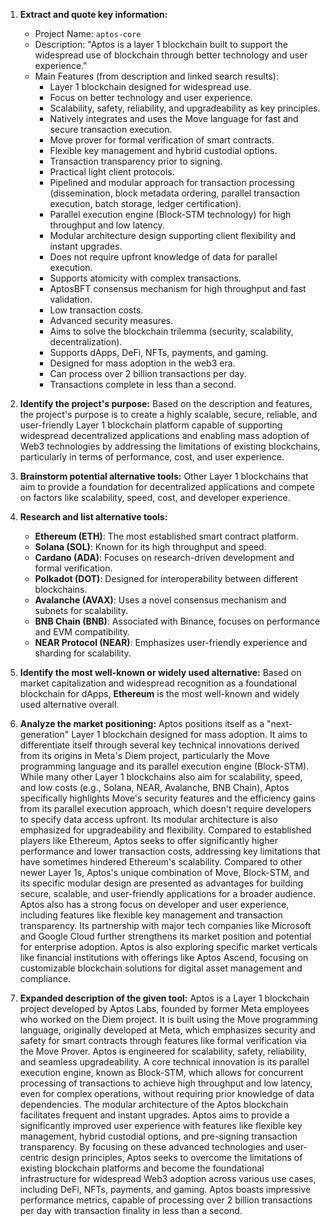 1.  **Extract and quote key information:**
    *   Project Name: `aptos-core`
    *   Description: "Aptos is a layer 1 blockchain built to support the widespread use of blockchain through better technology and user experience."
    *   Main Features (from description and linked search results):
        *   Layer 1 blockchain designed for widespread use.
        *   Focus on better technology and user experience.
        *   Scalability, safety, reliability, and upgradeability as key principles.
        *   Natively integrates and uses the Move language for fast and secure transaction execution.
        *   Move prover for formal verification of smart contracts.
        *   Flexible key management and hybrid custodial options.
        *   Transaction transparency prior to signing.
        *   Practical light client protocols.
        *   Pipelined and modular approach for transaction processing (dissemination, block metadata ordering, parallel transaction execution, batch storage, ledger certification).
        *   Parallel execution engine (Block-STM technology) for high throughput and low latency.
        *   Modular architecture design supporting client flexibility and instant upgrades.
        *   Does not require upfront knowledge of data for parallel execution.
        *   Supports atomicity with complex transactions.
        *   AptosBFT consensus mechanism for high throughput and fast validation.
        *   Low transaction costs.
        *   Advanced security measures.
        *   Aims to solve the blockchain trilemma (security, scalability, decentralization).
        *   Supports dApps, DeFi, NFTs, payments, and gaming.
        *   Designed for mass adoption in the web3 era.
        *   Can process over 2 billion transactions per day.
        *   Transactions complete in less than a second.

2.  **Identify the project's purpose:**
    Based on the description and features, the project's purpose is to create a highly scalable, secure, reliable, and user-friendly Layer 1 blockchain platform capable of supporting widespread decentralized applications and enabling mass adoption of Web3 technologies by addressing the limitations of existing blockchains, particularly in terms of performance, cost, and user experience.

3.  **Brainstorm potential alternative tools:**
    Other Layer 1 blockchains that aim to provide a foundation for decentralized applications and compete on factors like scalability, speed, cost, and developer experience.

4.  **Research and list alternative tools:**

    *   **Ethereum (ETH)**: The most established smart contract platform.
    *   **Solana (SOL)**: Known for its high throughput and speed.
    *   **Cardano (ADA)**: Focuses on research-driven development and formal verification.
    *   **Polkadot (DOT)**: Designed for interoperability between different blockchains.
    *   **Avalanche (AVAX)**: Uses a novel consensus mechanism and subnets for scalability.
    *   **BNB Chain (BNB)**: Associated with Binance, focuses on performance and EVM compatibility.
    *   **NEAR Protocol (NEAR)**: Emphasizes user-friendly experience and sharding for scalability.

5.  **Identify the most well-known or widely used alternative:**
    Based on market capitalization and widespread recognition as a foundational blockchain for dApps, **Ethereum** is the most well-known and widely used alternative overall.

6.  **Analyze the market positioning:**
    Aptos positions itself as a "next-generation" Layer 1 blockchain designed for mass adoption. It aims to differentiate itself through several key technical innovations derived from its origins in Meta's Diem project, particularly the Move programming language and its parallel execution engine (Block-STM). While many other Layer 1 blockchains also aim for scalability, speed, and low costs (e.g., Solana, NEAR, Avalanche, BNB Chain), Aptos specifically highlights Move's security features and the efficiency gains from its parallel execution approach, which doesn't require developers to specify data access upfront. Its modular architecture is also emphasized for upgradeability and flexibility. Compared to established players like Ethereum, Aptos seeks to offer significantly higher performance and lower transaction costs, addressing key limitations that have sometimes hindered Ethereum's scalability. Compared to other newer Layer 1s, Aptos's unique combination of Move, Block-STM, and its specific modular design are presented as advantages for building secure, scalable, and user-friendly applications for a broader audience. Aptos also has a strong focus on developer and user experience, including features like flexible key management and transaction transparency. Its partnership with major tech companies like Microsoft and Google Cloud further strengthens its market position and potential for enterprise adoption. Aptos is also exploring specific market verticals like financial institutions with offerings like Aptos Ascend, focusing on customizable blockchain solutions for digital asset management and compliance.

7.  **Expanded description of the given tool:**
    Aptos is a Layer 1 blockchain project developed by Aptos Labs, founded by former Meta employees who worked on the Diem project. It is built using the Move programming language, originally developed at Meta, which emphasizes security and safety for smart contracts through features like formal verification via the Move Prover. Aptos is engineered for scalability, safety, reliability, and seamless upgradeability. A core technical innovation is its parallel execution engine, known as Block-STM, which allows for concurrent processing of transactions to achieve high throughput and low latency, even for complex operations, without requiring prior knowledge of data dependencies. The modular architecture of the Aptos blockchain facilitates frequent and instant upgrades. Aptos aims to provide a significantly improved user experience with features like flexible key management, hybrid custodial options, and pre-signing transaction transparency. By focusing on these advanced technologies and user-centric design principles, Aptos seeks to overcome the limitations of existing blockchain platforms and become the foundational infrastructure for widespread Web3 adoption across various use cases, including DeFi, NFTs, payments, and gaming. Aptos boasts impressive performance metrics, capable of processing over 2 billion transactions per day with transaction finality in less than a second.